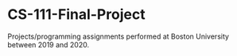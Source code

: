 # CS-111-Final-Project
Projects/programming assignments performed at Boston University between 2019 and 2020.
